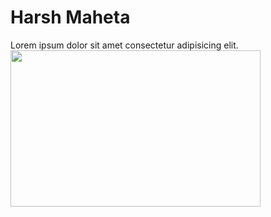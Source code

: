 <!DOCTYPE html>
<html lang="en">
<head>
    <meta charset="UTF-8">
    <meta name="viewport" content="width=device-width, initial-scale=1.0">
    <title>Harsh Maheta</title>
</head>
<body>
    <H1>Harsh Maheta</H1>
    Lorem ipsum dolor sit amet consectetur adipisicing elit. 
    <table>
        <tr><img src="harsh.jpg" width="400" height="250"></tr>
    </table>
</body>
</html>
